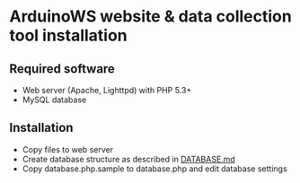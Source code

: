 ArduinoWS website & data collection tool installation
=====================================================

Required software
-----------------

* Web server (Apache, Lighttpd) with PHP 5.3+
* MySQL database

Installation
------------

* Copy files to web server
* Create database structure as described in [DATABASE.md](DATABASE.md)
* Copy database.php.sample to database.php and edit database settings

